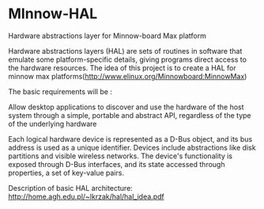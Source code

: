 MInnow-HAL
==========

Hardware abstractions layer for Minnow-board Max platform

Hardware abstractions layers (HAL) are sets of routines in software that emulate some platform-specific details, giving programs direct access to the hardware resources. The idea of this project is to create a HAL for minnow max platforms(http://www.elinux.org/Minnowboard:MinnowMax)

The basic requirements will be :

Allow desktop applications to discover and use the hardware of the host system through a simple, portable and abstract API, regardless of the type of the underlying hardware

Each logical hardware device is represented as a D-Bus object, and its bus address is used as a unique identifier. Devices include abstractions like disk partitions and visible wireless networks. The device's functionality is exposed through D-Bus interfaces, and its state accessed through properties, a set of key-value pairs.

Description of basic HAL architecture: http://home.agh.edu.pl/~lkrzak/hal/hal_idea.pdf




